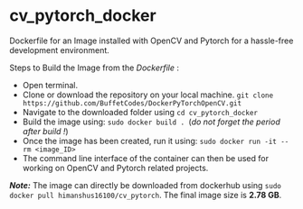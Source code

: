 # cv_pytorch_docker
Dockerfile for an Image installed with OpenCV and Pytorch for a hassle-free development environment.

Steps to Build the Image from the *Dockerfile* :

* Open terminal.
* Clone or download the repository on your local machine. ` git clone https://github.com/BuffetCodes/DockerPyTorchOpenCV.git `
* Navigate to the downloaded folder using ` cd cv_pytorch_docker `
* Build the image using: `sudo docker build . `(*do not forget the period after build !*)
* Once the image has been created, run it using: `sudo docker run -it --rm <image_ID> `
* The command line interface of the container can then be used for working on OpenCV and Pytorch related projects.

*__Note:__* The image can directly be downloaded from dockerhub using ` sudo docker pull himanshus16100/cv_pytorch `. The final image size is **2.78 GB**.
